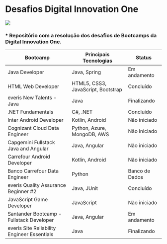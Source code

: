 # Desafios Digital Innovation One

<img src="https://i.redd.it/1uuc9by3a5571.jpg" />

### * Repositório com a resolução dos desafios de Bootcamps da Digital Innovation One.



Bootcamp | Principais Tecnologias | Status
------------- | ----------------------- | ---------
Java Developer | Java, Spring | Em andamento
HTML Web Developer | HTML5, CSS3, JavaScript, Bootstrap | Concluído
everis New Talents - Java | Java | Finalizando
.NET Fundamentals | C#, .NET | Concluído
Inter Android Developer | Kotlin, Android | Não iniciado
Cognizant Cloud Data Engineer | Python, Azure, MongoDB, AWS | Não iniciado
Capgemini Fullstack Java and Angular | Java, Angular | Não iniciado
Carrefour Android Developer | Kotlin, Android | Não iniciado
Banco Carrefour Data Engineer | Python | Banco de Dados | Finalizando
everis Quality Assurance Beginner #2 | Java, JUnit | Concluído
JavaScript Game Developer | JavaScript | Não iniciado
Santander Bootcamp - Fullstack Developer | Java, Angular | Em andamento
everis Site Reliability Engineer Essentials | Java | Finalizando

